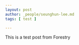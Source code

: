```yaml
---
layout: post
author: _people/seunghun-lee.md
tags: [ test ]

---
```

This is a test post from Forestry